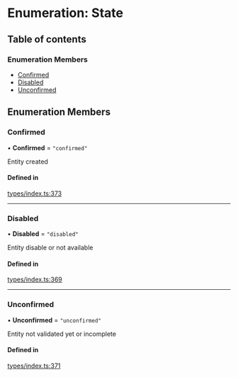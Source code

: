 # Enumeration: State

## Table of contents

### Enumeration Members

- [Confirmed](State.md#confirmed)
- [Disabled](State.md#disabled)
- [Unconfirmed](State.md#unconfirmed)

## Enumeration Members

### Confirmed

• **Confirmed** = ``"confirmed"``

Entity created

#### Defined in

[types/index.ts:373](https://github.com/nevermined-io/components-catalog/blob/136388c/lib/src/types/index.ts#L373)

___

### Disabled

• **Disabled** = ``"disabled"``

Entity disable or not available

#### Defined in

[types/index.ts:369](https://github.com/nevermined-io/components-catalog/blob/136388c/lib/src/types/index.ts#L369)

___

### Unconfirmed

• **Unconfirmed** = ``"unconfirmed"``

Entity not validated yet or incomplete

#### Defined in

[types/index.ts:371](https://github.com/nevermined-io/components-catalog/blob/136388c/lib/src/types/index.ts#L371)
